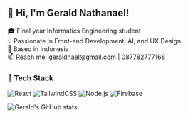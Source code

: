 ## 👋 Hi, I'm Gerald Nathanael!

🎓 Final year Informatics Engineering student  
💡 Passionate in Front-end Development, AI, and UX Design  
📍 Based in Indonesia  
📫 Reach me: geraldnael@gmail.com | 087782777168

### 🚀 Tech Stack
![React](https://img.shields.io/badge/-React-blue?style=flat-square&logo=react)
![TailwindCSS](https://img.shields.io/badge/-Tailwind-38B2AC?style=flat-square&logo=tailwind-css)
![Node.js](https://img.shields.io/badge/-Node.js-green?style=flat-square&logo=node.js)
![Firebase](https://img.shields.io/badge/-Firebase-ffca28?style=flat-square&logo=firebase)

![Gerald's GitHub stats](https://github-readme-stats.vercel.app/api?username=geraldnael&show_icons=true&theme=radical)
